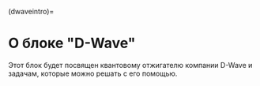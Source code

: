 (dwaveintro)=

# О блоке "D-Wave"

Этот блок будет посвящен квантовому отжигателю компании D-Wave и задачам, которые можно решать с его помощью.
